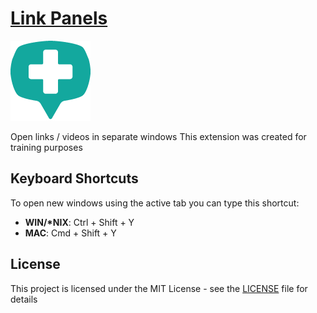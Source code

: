 # [Link Panels](https://offeringofpie.github.io/Link-Panels/)

<img src="./dist/img/128x128.png" width="128" alt="logo">

Open links / videos in separate windows
This extension was created for training purposes


## Keyboard Shortcuts
To open new windows using the active tab you can type this shortcut:

* **WIN/\*NIX**: Ctrl + Shift + Y
* **MAC**: Cmd + Shift + Y

## License
This project is licensed under the MIT License - see the [LICENSE](LICENSE) file for details
